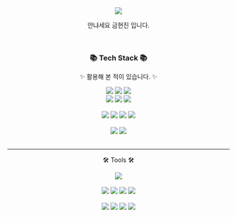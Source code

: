 <div align='center'>
<img src="https://capsule-render.vercel.app/api?type=Rect&color=0:F6DEFF,100:D99CEF&height=200&section=header&text=Jinie%20Github&fontSize=80&animation=fadeIn" />
</div>
<p align='center'> 안냐세요 금현진 입니다. </p>
<br/>
<div align=center>
	<h3>📚 Tech Stack 📚</h3>
	<p>✨ 활용해 본 적이 있습니다.  ✨</p>
</div>
<div align="center">
	<img src="https://img.shields.io/badge/HTML5-E34F26?style=flat&logo=HTML5&logoColor=white" />
	<img src="https://img.shields.io/badge/CSS3-1572B6?style=flat&logo=CSS3&logoColor=white" />
	<img src="https://img.shields.io/badge/JavaScript-F7DF1E?style=flat&logo=JavaScript&logoColor=white" />
	<br>
 <img src="https://img.shields.io/badge/React-61DAFB?style=flat&logo=React&logoColor=white"> 
   <img src="https://img.shields.io/badge/redux-764ABC?style=flat&logo=redux&logoColor=white" /> 
   <img src="https://img.shields.io/badge/Firebase-FFCA28?style=flat&logo=firebase&logoColor=white"/>
</div>
<br>

<div align='center'>
  <img src="https://img.shields.io/badge/Node.js-339933?style=flat&logo=Node.js&logoColor=white">
   <img src="https://img.shields.io/badge/express-000000?style=flat&logo=express&logoColor=white" /> 
   <img src="https://img.shields.io/badge/mongodb-47A248?style=flat&logo=mongodb&logoColor=white" /> 
  <img src="https://img.shields.io/badge/Amazon AWS-232F3E?style=flat&logo=Amazon AWS&logoColor=white" />
</div>
<br>

<div align='center'>
    <img src="https://img.shields.io/badge/Bootstrap-7952B3?style=flat&logo=Bootstrap&logoColor=white" />
    <img src="https://img.shields.io/badge/styledcomponents-DB7093?style=flat&logo=styledcomponents&logoColor=white" />
</div>
<br/>
<hr/>

<div align=center>
	<p>🛠 Tools 🛠</p>
</div>
<div align=center>
	<img src="https://img.shields.io/badge/Visual%20Studio%20Code-007ACC?style=flat&logo=VisualStudioCode&logoColor=white" />
	<br>
	<br/>
	<img src="https://img.shields.io/badge/AWS-232F3E?style=flat&logo=AmazonAWS&logoColor=white" />
	<img src="https://img.shields.io/badge/GitHub-181717?style=flat&logo=GitHub&logoColor=white" />
	    <img src="https://img.shields.io/badge/Photoshop-31A8FF?style=flat&logo=adobephotoshop&logoColor=white"> 
    <img src="https://img.shields.io/badge/Illustration-FF9A00?style=flat&logo=adobeillustrator&logoColor=white"> 
	 <br/>
	 <br/>
    <img src="https://img.shields.io/badge/git-F05032?style=flat&logo=git&logoColor=white"> 
    <img src="https://img.shields.io/badge/figma-F24E1E?style=flat&logo=figma&logoColor=white" />
    <img src="https://img.shields.io/badge/slack-4A154B?style=flat&logo=slack&logoColor=white" />
    <img src="https://img.shields.io/badge/Notion-000000?style=flat&logo=Notion&logoColor=white" />
</div>
<br>
